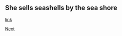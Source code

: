 She sells seashells by the sea shore
------------

[link](https://www.youtube.com/watch?v=pbNXDj6F6Ko)




[Next](./%NEXT)
